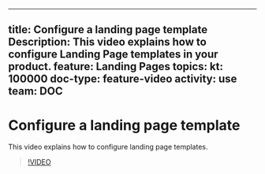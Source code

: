 
---
title: Configure a landing page template
Description: This video explains how to configure Landing Page templates in your product.
feature: Landing Pages
topics:
kt: 100000
doc-type: feature-video
activity: use
team: DOC
---
# Configure a landing page template

This video explains how to configure landing page templates.

>[!VIDEO](https://video.tv.adobe.com/v/25200/?quality=12)

<!-- This is an example file. Please remove once done with adding videos.-->